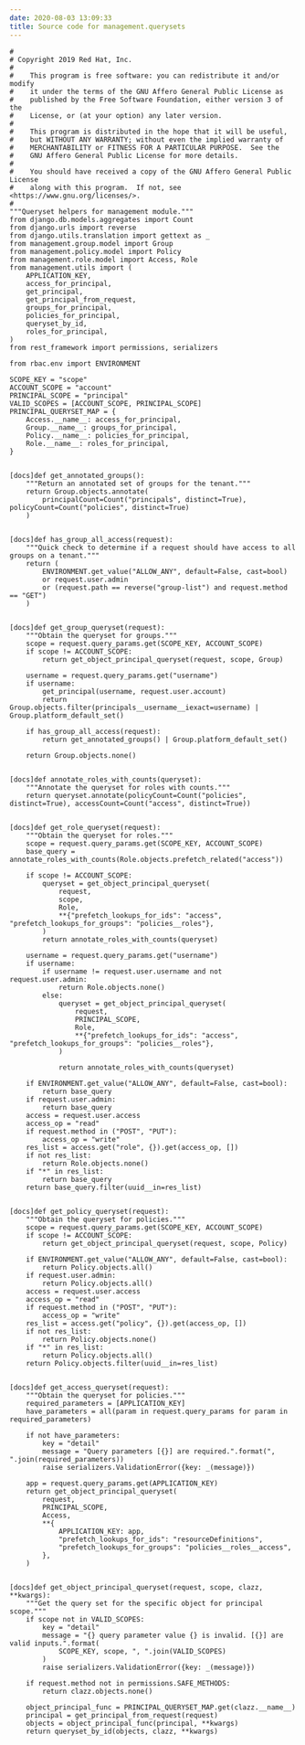 ```yaml
---
date: 2020-08-03 13:09:33
title: Source code for management.querysets
---
```


<div class="highlight">

    #
    # Copyright 2019 Red Hat, Inc.
    #
    #    This program is free software: you can redistribute it and/or modify
    #    it under the terms of the GNU Affero General Public License as
    #    published by the Free Software Foundation, either version 3 of the
    #    License, or (at your option) any later version.
    #
    #    This program is distributed in the hope that it will be useful,
    #    but WITHOUT ANY WARRANTY; without even the implied warranty of
    #    MERCHANTABILITY or FITNESS FOR A PARTICULAR PURPOSE.  See the
    #    GNU Affero General Public License for more details.
    #
    #    You should have received a copy of the GNU Affero General Public License
    #    along with this program.  If not, see <https://www.gnu.org/licenses/>.
    #
    """Queryset helpers for management module."""
    from django.db.models.aggregates import Count
    from django.urls import reverse
    from django.utils.translation import gettext as _
    from management.group.model import Group
    from management.policy.model import Policy
    from management.role.model import Access, Role
    from management.utils import (
        APPLICATION_KEY,
        access_for_principal,
        get_principal,
        get_principal_from_request,
        groups_for_principal,
        policies_for_principal,
        queryset_by_id,
        roles_for_principal,
    )
    from rest_framework import permissions, serializers
    
    from rbac.env import ENVIRONMENT
    
    SCOPE_KEY = "scope"
    ACCOUNT_SCOPE = "account"
    PRINCIPAL_SCOPE = "principal"
    VALID_SCOPES = [ACCOUNT_SCOPE, PRINCIPAL_SCOPE]
    PRINCIPAL_QUERYSET_MAP = {
        Access.__name__: access_for_principal,
        Group.__name__: groups_for_principal,
        Policy.__name__: policies_for_principal,
        Role.__name__: roles_for_principal,
    }
    
    
    [docs]def get_annotated_groups():
        """Return an annotated set of groups for the tenant."""
        return Group.objects.annotate(
            principalCount=Count("principals", distinct=True), policyCount=Count("policies", distinct=True)
        )
    
    
    [docs]def has_group_all_access(request):
        """Quick check to determine if a request should have access to all groups on a tenant."""
        return (
            ENVIRONMENT.get_value("ALLOW_ANY", default=False, cast=bool)
            or request.user.admin
            or (request.path == reverse("group-list") and request.method == "GET")
        )
    
    
    [docs]def get_group_queryset(request):
        """Obtain the queryset for groups."""
        scope = request.query_params.get(SCOPE_KEY, ACCOUNT_SCOPE)
        if scope != ACCOUNT_SCOPE:
            return get_object_principal_queryset(request, scope, Group)
    
        username = request.query_params.get("username")
        if username:
            get_principal(username, request.user.account)
            return Group.objects.filter(principals__username__iexact=username) | Group.platform_default_set()
    
        if has_group_all_access(request):
            return get_annotated_groups() | Group.platform_default_set()
    
        return Group.objects.none()
    
    
    [docs]def annotate_roles_with_counts(queryset):
        """Annotate the queryset for roles with counts."""
        return queryset.annotate(policyCount=Count("policies", distinct=True), accessCount=Count("access", distinct=True))
    
    
    [docs]def get_role_queryset(request):
        """Obtain the queryset for roles."""
        scope = request.query_params.get(SCOPE_KEY, ACCOUNT_SCOPE)
        base_query = annotate_roles_with_counts(Role.objects.prefetch_related("access"))
    
        if scope != ACCOUNT_SCOPE:
            queryset = get_object_principal_queryset(
                request,
                scope,
                Role,
                **{"prefetch_lookups_for_ids": "access", "prefetch_lookups_for_groups": "policies__roles"},
            )
            return annotate_roles_with_counts(queryset)
    
        username = request.query_params.get("username")
        if username:
            if username != request.user.username and not request.user.admin:
                return Role.objects.none()
            else:
                queryset = get_object_principal_queryset(
                    request,
                    PRINCIPAL_SCOPE,
                    Role,
                    **{"prefetch_lookups_for_ids": "access", "prefetch_lookups_for_groups": "policies__roles"},
                )
    
                return annotate_roles_with_counts(queryset)
    
        if ENVIRONMENT.get_value("ALLOW_ANY", default=False, cast=bool):
            return base_query
        if request.user.admin:
            return base_query
        access = request.user.access
        access_op = "read"
        if request.method in ("POST", "PUT"):
            access_op = "write"
        res_list = access.get("role", {}).get(access_op, [])
        if not res_list:
            return Role.objects.none()
        if "*" in res_list:
            return base_query
        return base_query.filter(uuid__in=res_list)
    
    
    [docs]def get_policy_queryset(request):
        """Obtain the queryset for policies."""
        scope = request.query_params.get(SCOPE_KEY, ACCOUNT_SCOPE)
        if scope != ACCOUNT_SCOPE:
            return get_object_principal_queryset(request, scope, Policy)
    
        if ENVIRONMENT.get_value("ALLOW_ANY", default=False, cast=bool):
            return Policy.objects.all()
        if request.user.admin:
            return Policy.objects.all()
        access = request.user.access
        access_op = "read"
        if request.method in ("POST", "PUT"):
            access_op = "write"
        res_list = access.get("policy", {}).get(access_op, [])
        if not res_list:
            return Policy.objects.none()
        if "*" in res_list:
            return Policy.objects.all()
        return Policy.objects.filter(uuid__in=res_list)
    
    
    [docs]def get_access_queryset(request):
        """Obtain the queryset for policies."""
        required_parameters = [APPLICATION_KEY]
        have_parameters = all(param in request.query_params for param in required_parameters)
    
        if not have_parameters:
            key = "detail"
            message = "Query parameters [{}] are required.".format(", ".join(required_parameters))
            raise serializers.ValidationError({key: _(message)})
    
        app = request.query_params.get(APPLICATION_KEY)
        return get_object_principal_queryset(
            request,
            PRINCIPAL_SCOPE,
            Access,
            **{
                APPLICATION_KEY: app,
                "prefetch_lookups_for_ids": "resourceDefinitions",
                "prefetch_lookups_for_groups": "policies__roles__access",
            },
        )
    
    
    [docs]def get_object_principal_queryset(request, scope, clazz, **kwargs):
        """Get the query set for the specific object for principal scope."""
        if scope not in VALID_SCOPES:
            key = "detail"
            message = "{} query parameter value {} is invalid. [{}] are valid inputs.".format(
                SCOPE_KEY, scope, ", ".join(VALID_SCOPES)
            )
            raise serializers.ValidationError({key: _(message)})
    
        if request.method not in permissions.SAFE_METHODS:
            return clazz.objects.none()
    
        object_principal_func = PRINCIPAL_QUERYSET_MAP.get(clazz.__name__)
        principal = get_principal_from_request(request)
        objects = object_principal_func(principal, **kwargs)
        return queryset_by_id(objects, clazz, **kwargs)

</div>